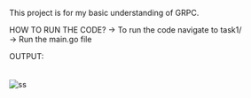 This project is for my basic understanding of GRPC.


HOW TO RUN THE CODE?
-> To run the code navigate to task1/  
-> Run the main.go file  

OUTPUT:
<br />
<br />
<br />
![ss](https://user-images.githubusercontent.com/36637661/58920380-8bda0c80-874f-11e9-8448-e50d299ad1dd.png)
